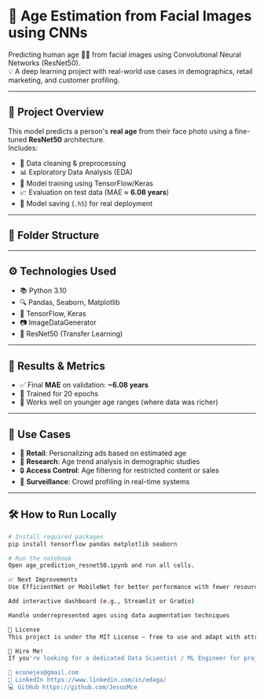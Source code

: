 # 🧠 Age Estimation from Facial Images using CNNs

Predicting human age 👤📸 from facial images using Convolutional Neural Networks (ResNet50).  
💡 A deep learning project with real-world use cases in demographics, retail marketing, and customer profiling.

---

## 🚀 Project Overview

This model predicts a person's **real age** from their face photo using a fine-tuned **ResNet50** architecture.  
Includes:

- 🧹 Data cleaning & preprocessing  
- 📊 Exploratory Data Analysis (EDA)  
- 🧠 Model training using TensorFlow/Keras  
- 📈 Evaluation on test data (MAE ≈ **6.08 years**)  
- 💾 Model saving (`.h5`) for real deployment

---

## 📂 Folder Structure


---

## ⚙️ Technologies Used

- 📚 Python 3.10
- 🔍 Pandas, Seaborn, Matplotlib
- 🧠 TensorFlow, Keras
- 📷 ImageDataGenerator
- 🔗 ResNet50 (Transfer Learning)

---

## 🧪 Results & Metrics

- ✅ Final **MAE** on validation: **~6.08 years**
- 🧠 Trained for 20 epochs
- 🎯 Works well on younger age ranges (where data was richer)

---

## 💼 Use Cases

- 🛒 **Retail**: Personalizing ads based on estimated age
- 🧪 **Research**: Age trend analysis in demographic studies
- 🔒 **Access Control**: Age filtering for restricted content or sales
- 🎥 **Surveillance**: Crowd profiling in real-time systems

---

## 🛠 How to Run Locally

```bash
# Install required packages
pip install tensorflow pandas matplotlib seaborn

# Run the notebook
Open age_prediction_resnet50.ipynb and run all cells.

📈 Next Improvements
Use EfficientNet or MobileNet for better performance with fewer resources

Add interactive dashboard (e.g., Streamlit or Gradio)

Handle underrepresented ages using data augmentation techniques

📜 License
This project is under the MIT License – free to use and adapt with attribution.

🤝 Hire Me!
If you're looking for a dedicated Data Scientist / ML Engineer for projects involving image analysis, machine learning, or Python-based solutions, feel free to reach out:

📧 econejes@gmail.com
🔗 LinkedIn https://www.linkedin.com/in/edaga/
💻 GitHub https://github.com/JesusMce
